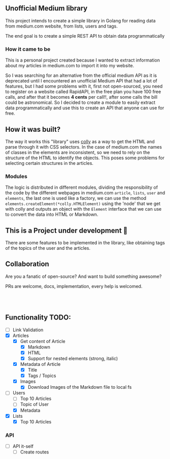 ## Unofficial Medium library

This project intends to create a simple library in Golang for 
reading data from medium.com website, from lists, users and tags.

The end goal is to create a simple REST API to obtain data programmatically

### How it came to be

This is a personal project created because I wanted to extract information about my
articles in medium.com to import it into my website.

So I was searching for an alternative from the official medium API as it is deprecated until I encountered an unofficial Medium API that had a lot of 
features, but I had some problems with it, first not open-sourced, you need to register on a website 
called RapidAPI, in the free plan you have 100 free calls, and after that it becomes <strong>4 cents</strong> per call!!, 
after some calls the bill could be astronomical. So I decided to create a module to easily extract data programmatically and use this to create an API that anyone can use for free.


## How it was built?

The way it works this "library" uses [colly]([google.com](https://pkg.go.dev/github.com/gocolly/colly@v1.2.0#section-readme)) as a way to get the HTML and parse through it with CSS selectors. In the case of medium.com the names of classes in the elements are inconsistent, so we need to rely on the structure of the HTML to identify the objects. This poses some problems for selecting certain structures in the articles. 

### Modules

The logic is distributed in different modules, dividing the responsibility of the code by the different webpages in medium.com `article`, `lists`, `user` and `elements`, the last one is used like a factory, we can use the method `elements.createElement(*colly.HTMLElement)` using the 'node' that we get with colly and outputs an object with the `Element` interface that we can use to convert the data into HTML or Markdown. 


## This is a Project under development 🔧

There are some features to be implemented in the library, like obtaining tags of the topics of the user and the articles.

## Collaboration

Are you a fanatic of open-source? And want to build something awesome?

PRs are welcome, docs, implementation, every help is welcomed.


</br>
</br>

## Functionality TODO:

  - [ ] Link Validation
  - [x] Articles
    - [x] Get content of Article
      - [x] Markdown
      - [x] HTML
      - [x] Support for nested elements (strong, italic)
    - [x] Metadata of Article
      - [x] Title
      - [x] Tags / Topics
    - [x] Images
      - [x] Download Images of the Markdown file to local fs

  - [ ] Users
    - [ ] Top 10 Articles
    - [ ] Topic of User
    - [x] Metadata
  
  - [x] Lists
    - [x] Top 10 Articles

### API
  - [ ] API it-self 
    - [ ] Create routes